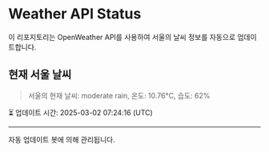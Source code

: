 
# Weather API Status

이 리포지토리는 OpenWeather API를 사용하여 서울의 날씨 정보를 자동으로 업데이트합니다.

## 현재 서울 날씨
> 서울의 현재 날씨: moderate rain, 온도: 10.76°C, 습도: 62%

⏳ 업데이트 시간: 2025-03-02 07:24:16 (UTC)

---
자동 업데이트 봇에 의해 관리됩니다.
